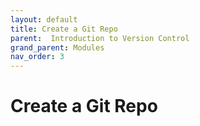 ```yaml
---
layout: default
title: Create a Git Repo
parent:  Introduction to Version Control
grand_parent: Modules
nav_order: 3
---
```


# Create a Git Repo
